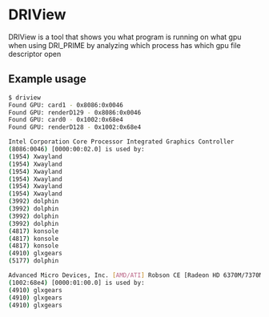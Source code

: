 # DRIView

DRIView is a tool that shows you what program is running on what gpu when using DRI_PRIME by analyzing which process has which gpu file descriptor open

## Example usage

```sh
$ driview
Found GPU: card1 - 0x8086:0x0046
Found GPU: renderD129 - 0x8086:0x0046
Found GPU: card0 - 0x1002:0x68e4
Found GPU: renderD128 - 0x1002:0x68e4

Intel Corporation Core Processor Integrated Graphics Controller
(8086:0046) [0000:00:02.0] is used by:
(1954) Xwayland
(1954) Xwayland
(1954) Xwayland
(1954) Xwayland
(1954) Xwayland
(1954) Xwayland
(3992) dolphin
(3992) dolphin
(3992) dolphin
(3992) dolphin
(4817) konsole
(4817) konsole
(4817) konsole
(4910) glxgears
(5177) dolphin

Advanced Micro Devices, Inc. [AMD/ATI] Robson CE [Radeon HD 6370M/7370M]
(1002:68e4) [0000:01:00.0] is used by:
(4910) glxgears
(4910) glxgears
(4910) glxgears
```
